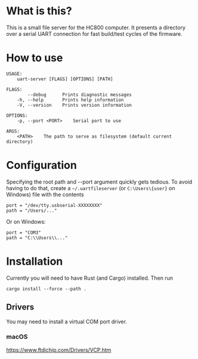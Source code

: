 # What is this?
This is a small file server for the HC800 computer. It presents a directory over a serial UART connection for fast build/test cycles of the firmware.

# How to use
    USAGE:
        uart-server [FLAGS] [OPTIONS] [PATH]

    FLAGS:
            --debug      Prints diagnostic messages
        -h, --help       Prints help information
        -V, --version    Prints version information

    OPTIONS:
        -p, --port <PORT>    Serial port to use

    ARGS:
        <PATH>    The path to serve as filesystem (default current directory)


# Configuration
Specifying the root path and --port argument quickly gets tedious. To avoid having to do that, create a ```~/.uartfileserver``` (or ```C:\Users\{user}``` on Windows) file with the contents 

    port = "/dev/tty.usbserial-XXXXXXXX"
    path = "/Users/..."

Or on Windows:

    port = "COM3"
    path = "C:\\Users\\..."


# Installation
Currently you will need to have Rust (and Cargo) installed. Then run

    cargo install --force --path .

## Drivers
You may need to install a virtual COM port driver.

### macOS
https://www.ftdichip.com/Drivers/VCP.htm
